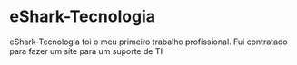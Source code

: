 # eShark-Tecnologia
eShark-Tecnologia foi o meu primeiro trabalho profissional. Fui contratado para fazer um site para um suporte de TI
